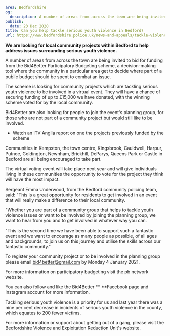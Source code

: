 ```yaml
area: Bedfordshire
og:
  description: A number of areas from across the town are being invited to bid for funding from the Bid4Better Participatory Budgeting scheme.
publish:
  date: 23 Dec 2020
title: Can you help tackle serious youth violence in Bedford?
url: https://www.bedfordshire.police.uk/news-and-appeals/tackle-violence-bedford-dec20
```

**We are looking for local community projects within Bedford to help address issues surrounding serious youth violence.**

A number of areas from across the town are being invited to bid for funding from the Bid4Better Participatory Budgeting scheme, a decision-making tool where the community in a particular area get to decide where part of a public budget should be spent to combat an issue.

The scheme is looking for community projects which are tackling serious youth violence to be involved in a virtual event. They will have a chance of securing funding of up to £15,000 we have donated, with the winning scheme voted for by the local community.

Bid4Better are also looking for people to join the event's planning group, for those who are not part of a community project but would still like to be involved.

 * Watch an ITV Anglia report on one the projects previously funded by the scheme

Communities in Kempston, the town centre, Kingsbrook, Cauldwell, Harpur, Putnoe, Goldington, Newnham, Brickhill, DeParys, Queens Park or Castle in Bedford are all being encouraged to take part.

The virtual voting event will take place next year and will give individuals living in these communities the opportunity to vote for the project they think will have the most impact.

Sergeant Emma Underwood, from the Bedford community policing team, said: "This is a great opportunity for residents to get involved in an event that will really make a difference to their local community.

"Whether you are part of a community group that helps to tackle youth violence issues or want to be involved by joining the planning group, we want to hear from you and to get involved in whatever way you can.

"This is the second time we have been able to support such a fantastic event and we want to encourage as many people as possible, of all ages and backgrounds, to join us on this journey and utilise the skills across our fantastic community."

To register your community project or to be involved in the planning group please email bid4better@gmail.com by Monday 4 January 2021.

For more information on participatory budgeting visit the pb network website.

You can also follow and like the Bid4Better ** **Facebook page and Instagram account for more information.

Tackling serious youth violence is a priority for us and last year there was a nine per cent decrease in incidents of serious youth violence in the county, which equates to 200 fewer victims.

For more information or support about getting out of a gang, please visit the Bedfordshire Violence and Exploitation Reduction Unit's website.
